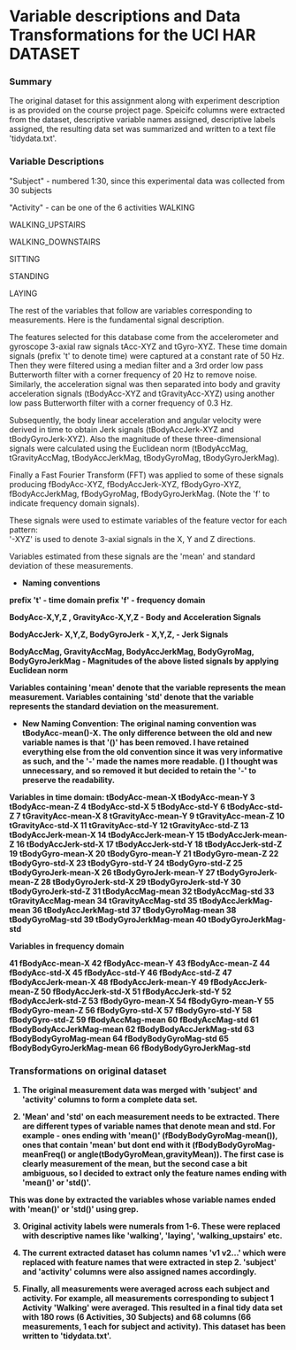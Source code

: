 Variable descriptions and Data Transformations for the UCI HAR DATASET
=============

### Summary

The original dataset for this assignment along with experiment description is as provided on the course project page. Speicifc columns were extracted from the dataset, descriptive variable names assigned, descriptive labels assigned, the resulting data set was summarized and written to a text file 'tidydata.txt'.

### Variable Descriptions

"Subject" -  numbered 1:30, since this experimental data was collected from 30 subjects

"Activity" - can be one of the 6 activities
 WALKING
 
 WALKING_UPSTAIRS

 WALKING_DOWNSTAIRS

 SITTING
 
 STANDING
 
 LAYING


The rest of the variables that follow are variables corresponding to measurements. Here is the fundamental signal description.

The features selected for this database come from the accelerometer and gyroscope 3-axial raw signals tAcc-XYZ and tGyro-XYZ. These time domain signals (prefix 't' to denote time) were captured at a constant rate of 50 Hz. Then they were filtered using a median filter and a 3rd order low pass Butterworth filter with a corner frequency of 20 Hz to remove noise. Similarly, the acceleration signal was then separated into body and gravity acceleration signals (tBodyAcc-XYZ and tGravityAcc-XYZ) using another low pass Butterworth filter with a corner frequency of 0.3 Hz. 

Subsequently, the body linear acceleration and angular velocity were derived in time to obtain Jerk signals (tBodyAccJerk-XYZ and tBodyGyroJerk-XYZ). Also the magnitude of these three-dimensional signals were calculated using the Euclidean norm (tBodyAccMag, tGravityAccMag, tBodyAccJerkMag, tBodyGyroMag, tBodyGyroJerkMag). 

Finally a Fast Fourier Transform (FFT) was applied to some of these signals producing fBodyAcc-XYZ, fBodyAccJerk-XYZ, fBodyGyro-XYZ, fBodyAccJerkMag, fBodyGyroMag, fBodyGyroJerkMag. (Note the 'f' to indicate frequency domain signals). 

These signals were used to estimate variables of the feature vector for each pattern:  
'-XYZ' is used to denote 3-axial signals in the X, Y and Z directions.

Variables estimated from these signals are the 'mean' and standard deviation of these measurements.

* <b>Naming conventions

prefix 't' - time domain
prefix 'f' - frequency domain

BodyAcc-X,Y,Z , GravityAcc-X,Y,Z - Body and Acceleration Signals

BodyAccJerk- X,Y,Z, BodyGyroJerk - X,Y,Z, - Jerk Signals

BodyAccMag, GravityAccMag, BodyAccJerkMag, BodyGyroMag, BodyGyroJerkMag - Magnitudes of the above listed signals by applying Euclidean norm

Variables containing 'mean' denote that the variable represents the mean measurement.
Variables containing 'std' denote that the variable represents the standard deviation on the measurement.

* <b>New Naming Convention</b>: The original naming convention was tBodyAcc-mean()-X. The only difference between the old and new variable names is that '()' has been removed. I have retained everything else from the old convention since it was very informative as such, and the '-' made the names more readable. () I thought was unnecessary, and so removed it but decided to retain the '-' to preserve the readability.


Variables in time domain:
	tBodyAcc-mean-X
	tBodyAcc-mean-Y
3	tBodyAcc-mean-Z
4	tBodyAcc-std-X
5	tBodyAcc-std-Y
6	tBodyAcc-std-Z
7	tGravityAcc-mean-X
8	tGravityAcc-mean-Y
9	tGravityAcc-mean-Z
10	tGravityAcc-std-X
11	tGravityAcc-std-Y
12	tGravityAcc-std-Z
13	tBodyAccJerk-mean-X
14	tBodyAccJerk-mean-Y
15	tBodyAccJerk-mean-Z
16	tBodyAccJerk-std-X
17	tBodyAccJerk-std-Y
18	tBodyAccJerk-std-Z
19	tBodyGyro-mean-X
20	tBodyGyro-mean-Y
21	tBodyGyro-mean-Z
22	tBodyGyro-std-X
23	tBodyGyro-std-Y
24	tBodyGyro-std-Z
25	tBodyGyroJerk-mean-X
26	tBodyGyroJerk-mean-Y
27	tBodyGyroJerk-mean-Z
28	tBodyGyroJerk-std-X
29	tBodyGyroJerk-std-Y
30	tBodyGyroJerk-std-Z
31	tBodyAccMag-mean
32	tBodyAccMag-std
33	tGravityAccMag-mean
34	tGravityAccMag-std
35	tBodyAccJerkMag-mean
36	tBodyAccJerkMag-std
37	tBodyGyroMag-mean
38	tBodyGyroMag-std
39	tBodyGyroJerkMag-mean
40	tBodyGyroJerkMag-std

Variables in frequency domain

41	fBodyAcc-mean-X
42	fBodyAcc-mean-Y
43	fBodyAcc-mean-Z
44	fBodyAcc-std-X
45	fBodyAcc-std-Y
46	fBodyAcc-std-Z
47	fBodyAccJerk-mean-X
48	fBodyAccJerk-mean-Y
49	fBodyAccJerk-mean-Z
50	fBodyAccJerk-std-X
51	fBodyAccJerk-std-Y
52	fBodyAccJerk-std-Z
53	fBodyGyro-mean-X
54	fBodyGyro-mean-Y
55	fBodyGyro-mean-Z
56	fBodyGyro-std-X
57	fBodyGyro-std-Y
58	fBodyGyro-std-Z
59	fBodyAccMag-mean
60	fBodyAccMag-std
61	fBodyBodyAccJerkMag-mean
62	fBodyBodyAccJerkMag-std
63	fBodyBodyGyroMag-mean
64	fBodyBodyGyroMag-std
65	fBodyBodyGyroJerkMag-mean
66	fBodyBodyGyroJerkMag-std

### Transformations on original dataset

1. The original measurement data was merged with 'subject' and 'activity' columns to form a complete data set.

2. 'Mean' and 'std' on each measurement needs to be extracted. There are different types of variable names that denote mean and std. For example - ones ending with    'mean()' (fBodyBodyGyroMag-mean()), ones that contain 'mean' but dont end with it (fBodyBodyGyroMag-meanFreq() or angle(tBodyGyroMean,gravityMean)). The first case    is clearly measurement of the mean, but the second case a bit ambiguous, so I decided to extract only the feature names ending with 'mean()' or 'std()'.

This was done by extracted the variables whose variable names ended with 'mean()' or 'std()' using grep.

3. Original activity labels were numerals from 1-6. These were replaced with descriptive names like 'walking', 'laying', 'walking_upstairs' etc.

4. The current extracted dataset has column names 'v1 v2...' which were replaced with feature names that were extracted in step 2. 'subject' and 'activity' columns were also assigned names accordingly.

5. Finally, all measurements were averaged across each subject and activity. For example, all measurements corresponding to subject 1 Activity 'Walking' were averaged. This resulted in a final tidy data set with 180 rows (6 Activities, 30 Subjects) and 68 columns (66 measurements, 1 each for subject and activity). This dataset has been written to 'tidydata.txt'.  
 

